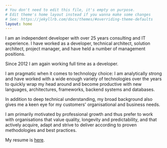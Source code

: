 ```yaml
---
# You don't need to edit this file, it's empty on purpose.
# Edit theme's home layout instead if you wanna make some changes
# See: https://jekyllrb.com/docs/themes/#overriding-theme-defaults
layout: home
---
```


I am an independent developer with over 25 years consulting and IT experience. I have worked as a developer, technical architect, solution architect, project manager, and have held a number of management positions.

Since 2012 I am again working full time as a developer.

I am pragmatic when it comes to technology choice: I am analytically strong and have worked with a wide enough variety of technologies over the years to quickly wrap my head around and become productive with new languages, architectures, frameworks, backend systems and databases.

In addition to deep technical understanding, my broad background also gives me a keen eye for my customers' organisational and business needs.

I am primarily motivated by professional growth and thus prefer to work with organisations that value quality, longevity and predictability, and that actively acquire, adapt and strive to deliver according to proven methodologies and best practices.

My resume is [here](/resume).
